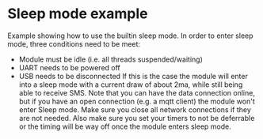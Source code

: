 # Sleep mode example

Example showing how to use the builtin sleep mode. In order to enter sleep mode, three conditions need to be meet:
* Module must be idle (i.e. all threads suspended/waiting)
* UART needs to be powered off
* USB needs to be disconnected
If this is the case the module will enter into a sleep mode with a current draw of about 2ma, while still being able to receive SMS.
Note that you can have the data connection online, but if you have an open connection (e.g. a mqtt client) the module won't enter
Sleep mode. Make sure you close all network connections if they are not needed. Also make sure you set your timers to not be deferrable
or the timing will be way off once the module enters sleep mode.